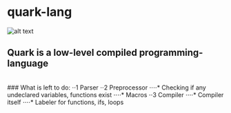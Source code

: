 # quark-lang
![alt text](https://github.com/milansav/quark-lang/blob/main/raw/logo.png "logo.png")
<br>
## **Quark** is a low-level compiled programming-language<br>
<br>
### What is left to do:
⋅⋅1 Parser
⋅⋅2 Preprocessor
⋅⋅⋅⋅* Checking if any undeclared variables, functions exist
⋅⋅⋅⋅* Macros
⋅⋅3 Compiler
⋅⋅⋅⋅* Compiler itself
⋅⋅⋅⋅* Labeler for functions, ifs, loops
